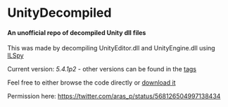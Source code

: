 # UnityDecompiled
#### An unofficial repo of decompiled Unity dll files

This was made by decompiling UnityEditor.dll and UnityEngine.dll using [ILSpy](http://ilspy.net)

Current version: *5.4.1p2* - other versions can be found in the [tags](https://github.com/CarlosHBC/UnityDecompiled/tags)

Feel free to either browse the code directly or [download it](https://github.com/CarlosHBC/UnityDecompiled/archive/master.zip)

Permission here: https://twitter.com/aras_p/status/568126504997138434
